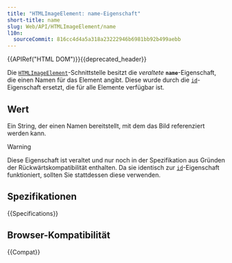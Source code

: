 ```yaml
---
title: "HTMLImageElement: name-Eigenschaft"
short-title: name
slug: Web/API/HTMLImageElement/name
l10n:
  sourceCommit: 816cc4d4a5a318a23222946b6981bb92b499aebb
---
```


{{APIRef("HTML DOM")}}{{deprecated_header}}

Die [`HTMLImageElement`](/de/docs/Web/API/HTMLImageElement)-Schnittstelle besitzt die _veraltete_ **`name`**-Eigenschaft, die einen Namen für das Element angibt. Diese wurde durch die [`id`](/de/docs/Web/API/Element/id)-Eigenschaft ersetzt, die für alle Elemente verfügbar ist.

## Wert

Ein String, der einen Namen bereitstellt, mit dem das Bild referenziert werden kann.

> [!WARNING]
> Diese Eigenschaft ist veraltet und nur noch in der Spezifikation aus Gründen der Rückwärtskompatibilität enthalten. Da sie identisch zur [`id`](/de/docs/Web/HTML/Global_attributes/id)-Eigenschaft funktioniert, sollten Sie stattdessen diese verwenden.

## Spezifikationen

{{Specifications}}

## Browser-Kompatibilität

{{Compat}}

